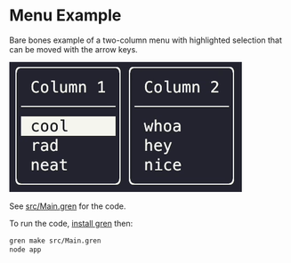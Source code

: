 # Menu Example

Bare bones example of a two-column menu with highlighted selection that can be moved with the arrow keys.

![menu example](https://github.com/blaix/gren-tui/raw/main/media/menu-example.gif)

See [src/Main.gren](https://github.com/blaix/gren-tui/blob/main/examples/v3/menu/src/Main.gren) for the code.

To run the code, [install gren](https://gren-lang.org/install) then:

```
gren make src/Main.gren
node app
```
